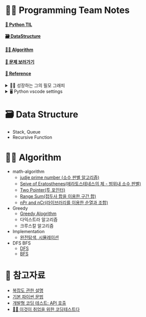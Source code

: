 # 👨‍💻 Programming Team Notes

#### [📔 Python TIL](https://github.com/dustin-kang/Programming-Team-Notes/wiki)
#### [🗃️ DataStructure](https://github.com/dustin-kang/Programming-Team-Notes#Data-Structure)
#### [👨‍💻 Algorithm](https://github.com/dustin-kang/Programming-Team-Notes#-algorithm-이론)
#### [📄 문제 보러가기](https://github.com/dustin-kang/Programming-Team-Notes/issues)
####  [📌 Reference](https://github.com/dustin-kang/Programming-Team-Notes#참고자료)

<details>
<summary> 👨‍💻 성장하는 그의 필모 그래피</summary>
<h4>프로그래머스에서 코딩테스트 입문 100문제를 풀었다고 주신 머쓱이 스탬프</h4>
<img width="281" alt="Screenshot 2023-04-18 at 12 41 03" src="https://user-images.githubusercontent.com/55238671/232665627-d747b41a-4608-4b82-88ce-260148ab2631.png"> 

<h4>PCCE(코딩 필수 역량) Python3 Lv4/Lv4 등급을 달성했어요.</h4>

![ic-pcce-lv4-f5f22bf0](https://user-images.githubusercontent.com/55238671/233020425-419f46c6-6f4f-4825-8112-6e911b8fe6fc.png)

</details>

<details>
<summary> 🖥️ Python vscode settings </summary>
<h4> 디버깅 및  실행 단축키</h4>
<li> 디버깅 단축키  : cmd + shift + d </li>
<li> 시간  측정 : time python3 파이썬.py </li>

<h4> 리눅스 명령어로 테스트 파일 만들기 </h4>

1. 디버킹 아이콘 → `launch.json` 파일 만들기
2. 메인 디렉토리에 input, output 파일, main.py 파일을 만들기
3. launch.json 에 input을 통해 output을 내보내는 방식으로 리눅스 명령어 조절하기 `"args" : ["<", "input.txt", ">", "output.txt"]`
</details>

# 🗃️ Data Structure
- Stack, Queue
- Recursive Function


# 👨‍💻 Algorithm

- math-algorithm
  - [judje prime number (소수 판별 알고리즘)](https://github.com/dustin-kang/Programming-Team-Notes/blob/Python/math-algorithm/judge_prime_number.md)
  - [Seive of Eratosthenes(에라토스테네스의 체 - 범위내 소수 판별)](https://github.com/dustin-kang/Programming-Team-Notes/blob/Python/math-algorithm/sieve_of_eratosthenes.md)
  - [Two Pointer(투 포인터)](https://github.com/dustin-kang/Programming-Team-Notes/blob/Python/math-algorithm/two-pointer.md)
  - [Range Sum(접두사 합을 이용한 구간 합)](https://github.com/dustin-kang/Programming-Team-Notes/blob/Python/math-algorithm/range_sum.md)
  - [nPr and nCr(라이브러리를 이용한 순열과 조합)](https://github.com/dustin-kang/Programming-Team-Notes/blob/Python/math-algorithm/itertools.md)
- Greedy
  - [Greedy Alogrithm](https://github.com/dustin-kang/Programming-Team-Notes/blob/Python/greedy/greedy.md)
  - 다익스트라 알고리즘
  - 크루스칼 알고리즘
- Implementation
  - [완전탐색, 시뮬레이션](https://github.com/dustin-kang/Programming-Team-Notes/blob/Python/implementation/implementation.md)
- DFS BFS
  - [DFS]()
  - [BFS]()




# 📌 참고자료
- [복잡도 관한 설명](https://github.com/dustin-kang/devStudy/blob/main/data_structure/complexity.md)
- [기본 파이썬 문법](https://github.com/dustin-kang/Programming-Team-Notes/blob/Python/Pythoncode.ipynb)
- [개발형 코딩 테스트: API 호출](https://github.com/dustin-kang/Programming-Team-Notes/blob/Python/pythonapi.md)
- [👨‍💻 이것이 취업을 위한 코딩테스트다](https://github.com/ndb796/python-for-coding-test)



